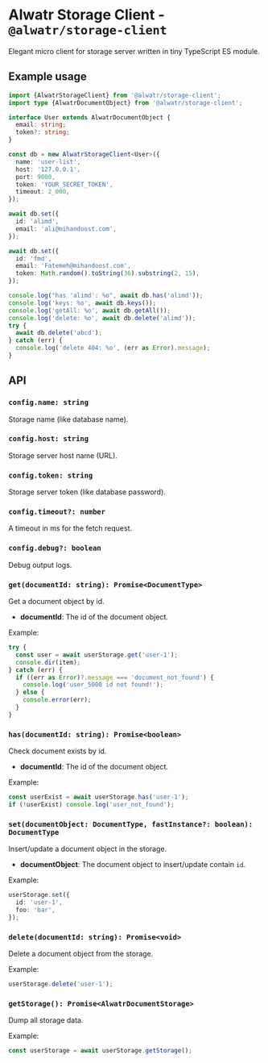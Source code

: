 # Alwatr Storage Client - `@alwatr/storage-client`

Elegant micro client for storage server written in tiny TypeScript ES module.

## Example usage

```ts
import {AlwatrStorageClient} from '@alwatr/storage-client';
import type {AlwatrDocumentObject} from '@alwatr/storage-client';

interface User extends AlwatrDocumentObject {
  email: string;
  token?: string;
}

const db = new AlwatrStorageClient<User>({
  name: 'user-list',
  host: '127.0.0.1',
  port: 9000,
  token: 'YOUR_SECRET_TOKEN',
  timeout: 2_000,
});

await db.set({
  id: 'alimd',
  email: 'ali@mihandoost.com',
});

await db.set({
  id: 'fmd',
  email: 'Fatemeh@mihandoost.com',
  token: Math.random().toString(36).substring(2, 15),
});

console.log("has 'alimd': %o", await db.has('alimd'));
console.log('keys: %o', await db.keys());
console.log('getAll: %o', await db.getAll());
console.log('delete: %o', await db.delete('alimd'));
try {
  await db.delete('abcd');
} catch (err) {
  console.log('delete 404: %o', (err as Error).message);
}
```

## API

### `config.name: string`

Storage name (like database name).

### `config.host: string`

Storage server host name (URL).

### `config.token: string`

Storage server token (like database password).

### `config.timeout?: number`

A timeout in ms for the fetch request.

### `config.debug?: boolean`

Debug output logs.

### `get(documentId: string): Promise<DocumentType>`

Get a document object by id.

- **documentId**: The id of the document object.

Example:

```ts
try {
  const user = await userStorage.get('user-1');
  console.dir(item);
} catch (err) {
  if ((err as Error)?.message === 'document_not_found') {
    console.log('user_5000 id not found!');
  } else {
    console.error(err);
  }
}
```

### `has(documentId: string): Promise<boolean>`

Check document exists by id.

- **documentId**: The id of the document object.

Example:

```ts
const userExist = await userStorage.has('user-1');
if (!userExist) console.log('user_not_found');
```

### `set(documentObject: DocumentType, fastInstance?: boolean): DocumentType`

Insert/update a document object in the storage.

- **documentObject**: The document object to insert/update contain `id`.

Example:

```ts
userStorage.set({
  id: 'user-1',
  foo: 'bar',
});
```

### `delete(documentId: string): Promise<void>`

Delete a document object from the storage.

Example:

```ts
userStorage.delete('user-1');
```

### `getStorage(): Promise<AlwatrDocumentStorage>`

Dump all storage data.

Example:

```ts
const userStorage = await userStorage.getStorage();
```
